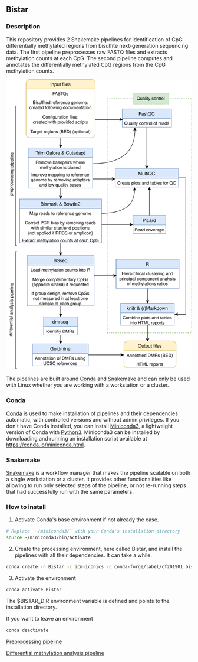 
## Bistar

### Description

This repository provides 2 Snakemake pipelines for identification of CpG differentially
methylated regions from bisulfite next-generation sequencing data. The first pipeline
preprocesses raw FASTQ files and extracts methylation counts at each CpG. The second
pipeline computes and annotates the differentially methylated CpG regions from
the CpG methylation counts.

![flowchart](flowchart.svg)

The pipelines are built around [Conda](https://conda.io/docs/) and
[Snakemake](https://snakemake.readthedocs.io/en/stable/) and can only be used
with Linux whether you are working with a workstation or a cluster.

### Conda

[Conda](https://conda.io/docs/) is used to make installation of pipelines and their
dependencies automatic, with controlled versions and without admin privileges.
If you don't have Conda installed, you can install [Miniconda3](https://conda.io/miniconda.html),
a lightweight version of Conda with [Python3](https://www.python.org/). Miniconda3
can be installed by downloading and running an installation script available at
<https://conda.io/miniconda.html>.

### Snakemake

[Snakemake](https://snakemake.readthedocs.io/en/stable/) is a workflow manager
that makes the pipeline scalable on both a single workstation or a cluster. It
provides other functionalities like allowing to run only selected steps of the
pipeline, or not re-running steps that had successfully run with the same parameters.

### How to install
1. Activate Conda's base environment if not already the case.
```bash
# Replace '~/miniconda3/' with your Conda's installation directory
source ~/miniconda3/bin/activate
```

2. Create the processing environment, here called Bistar, and install the pipelines
with all their dependencies. It can take a while.
```bash
conda create -n Bistar -c icm-iconics -c conda-forge/label/cf201901 bistar
```

3. Activate the environment
```bash
conda activate Bistar
```

The $BISTAR_DIR environment variable is defined and points to the installation
directory.

If you want to leave an environment
```bash
conda deactivate
```

[Preprocessing pipeline](preproc/README.md)

[Differential methylation analysis pipeline](dmr/README.md)
